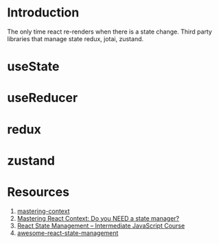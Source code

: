 # Introduction

The only time react re-renders when there is a state change. Third party libraries that manage state redux, jotai, zustand.

# useState

# useReducer

# redux

# zustand


# Resources

1. [mastering-context](https://github.com/jherr/mastering-context)
2. [Mastering React Context: Do you NEED a state manager?](https://www.youtube.com/watch?v=MpdFj8MEuJA)
3. [React State Management – Intermediate JavaScript Course](https://www.youtube.com/watch?v=-bEzt5ISACA&list=PLGOQyY9uR2bkeYvqpPMdP5cNgvoTcZ9uL)
4. [awesome-react-state-management](https://github.com/olegrjumin/awesome-react-state-management)
